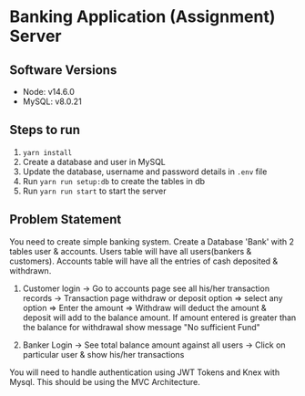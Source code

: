 # Banking Application (Assignment) Server

## Software Versions

- Node: v14.6.0
- MySQL: v8.0.21

## Steps to run

1. `yarn install`
2. Create a database and user in MySQL
3. Update the database, username and password details in `.env` file
4. Run `yarn run setup:db` to create the tables in db
5. Run `yarn run start` to start the server

## Problem Statement

You need to create simple banking system. Create a Database 'Bank' with 2 tables user & accounts. Users table will have all users(bankers & customers). Accounts table will have all the entries of cash deposited & withdrawn.

1. Customer login
   -> Go to accounts page see all his/her transaction records
   -> Transaction page withdraw or deposit option => select any option => Enter the amount => Withdraw will deduct the amount & deposit will add to the balance amount. If amount entered is greater than the balance for withdrawal show message "No sufficient Fund"

2. Banker Login
   -> See total balance amount against all users
   -> Click on particular user & show his/her transactions

You will need to handle authentication using JWT Tokens and Knex with Mysql. This should be using the MVC Architecture.
